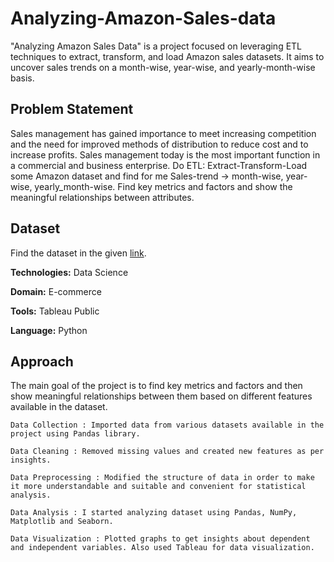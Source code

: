 # Analyzing-Amazon-Sales-data
"Analyzing Amazon Sales Data" is a project focused on leveraging ETL techniques to extract, transform, and load Amazon sales datasets. It aims to uncover sales trends on a month-wise, year-wise, and yearly-month-wise basis.
## Problem Statement
Sales management has gained importance to meet increasing competition and the need for improved methods of distribution to reduce cost and to increase profits. Sales management today is the most important function in a commercial and business
enterprise.
Do ETL: Extract-Transform-Load some Amazon dataset and find for me Sales-trend -> month-wise, year-wise, yearly_month-wise. Find key metrics and factors and show the meaningful relationships between attributes.
## Dataset
Find the dataset in the given [link](https://drive.google.com/drive/folders/1c4XtmLWR-3tmwv17eRv5YsdoScC_kTxr).

**Technologies:**  Data Science

**Domain:** E-commerce

**Tools:** Tableau Public

**Language:** Python

## Approach
The main goal of the project is to find key metrics and factors and then show meaningful relationships between them based on different features available in the dataset.
```
Data Collection : Imported data from various datasets available in the project using Pandas library. 

Data Cleaning : Removed missing values and created new features as per insights. 

Data Preprocessing : Modified the structure of data in order to make it more understandable and suitable and convenient for statistical analysis. 

Data Analysis : I started analyzing dataset using Pandas, NumPy, Matplotlib and Seaborn. 

Data Visualization : Plotted graphs to get insights about dependent and independent variables. Also used Tableau for data visualization.
```




